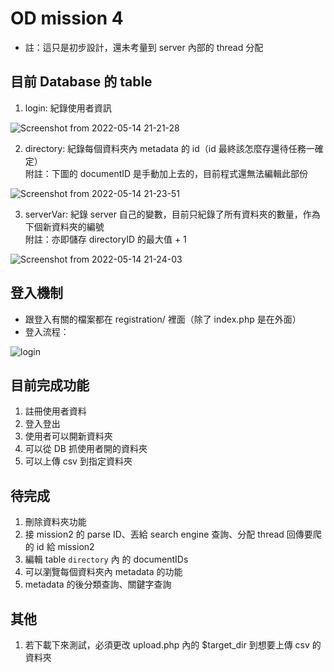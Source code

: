 # OD mission 4
- 註：這只是初步設計，還未考量到 server 內部的 thread 分配

## 目前 Database 的 table
1. login: 紀錄使用者資訊

![Screenshot from 2022-05-14 21-21-28](https://user-images.githubusercontent.com/34702573/168427711-51f48786-4093-4a0a-9f93-85a65e4d3259.png)

2. directory: 紀錄每個資料夾內 metadata 的 id（id 最終該怎麼存還待任務一確定）  
附註：下圖的 documentID 是手動加上去的，目前程式還無法編輯此部份

![Screenshot from 2022-05-14 21-23-51](https://user-images.githubusercontent.com/34702573/168427714-38f8249f-4155-4235-9d30-b0c370597f79.png)

3. serverVar: 紀錄 server 自己的變數，目前只紀錄了所有資料夾的數量，作為下個新資料夾的編號  
附註：亦即儲存 directoryID 的最大值 + 1

![Screenshot from 2022-05-14 21-24-03](https://user-images.githubusercontent.com/34702573/168427716-75cae918-c932-4b48-9f88-3fd6221d347b.png)

## 登入機制
- 跟登入有關的檔案都在 registration/ 裡面（除了 index.php 是在外面）
- 登入流程：

![login](https://user-images.githubusercontent.com/34702573/168427490-101a314c-4a0e-4230-a60e-4f5108f04543.png)

## 目前完成功能
1. 註冊使用者資料
2. 登入登出
3. 使用者可以開新資料夾
4. 可以從 DB 抓使用者開的資料夾
5. 可以上傳 csv 到指定資料夾

## 待完成
1. 刪除資料夾功能
2. 接 mission2 的 parse ID、丟給 search engine 查詢、分配 thread 回傳要爬的 id 給 mission2
3. 編輯 table `directory` 內 的 documentIDs
4. 可以瀏覽每個資料夾內 metadata 的功能
5. metadata 的後分類查詢、關鍵字查詢

## 其他
1. 若下載下來測試，必須更改 upload.php 內的 $target_dir 到想要上傳 csv 的資料夾
